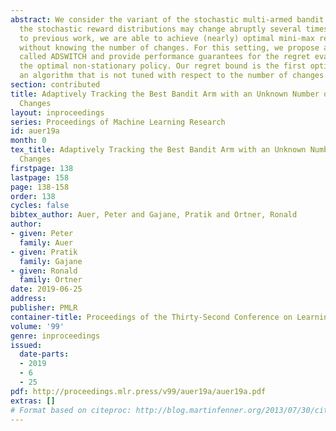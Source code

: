 ```yaml
---
abstract: We consider the variant of the stochastic multi-armed bandit problem where
  the stochastic reward distributions may change abruptly several times. In contrast
  to previous work, we are able to achieve (nearly) optimal mini-max regret bounds
  without knowing the number of changes. For this setting, we propose an algorithm
  called ADSWITCH and provide performance guarantees for the regret evaluated against
  the optimal non-stationary policy. Our regret bound is the first optimal bound for
  an algorithm that is not tuned with respect to the number of changes.
section: contributed
title: Adaptively Tracking the Best Bandit Arm with an Unknown Number of Distribution
  Changes
layout: inproceedings
series: Proceedings of Machine Learning Research
id: auer19a
month: 0
tex_title: Adaptively Tracking the Best Bandit Arm with an Unknown Number of Distribution
  Changes
firstpage: 138
lastpage: 158
page: 138-158
order: 138
cycles: false
bibtex_author: Auer, Peter and Gajane, Pratik and Ortner, Ronald
author:
- given: Peter
  family: Auer
- given: Pratik
  family: Gajane
- given: Ronald
  family: Ortner
date: 2019-06-25
address: 
publisher: PMLR
container-title: Proceedings of the Thirty-Second Conference on Learning Theory
volume: '99'
genre: inproceedings
issued:
  date-parts:
  - 2019
  - 6
  - 25
pdf: http://proceedings.mlr.press/v99/auer19a/auer19a.pdf
extras: []
# Format based on citeproc: http://blog.martinfenner.org/2013/07/30/citeproc-yaml-for-bibliographies/
---
```

